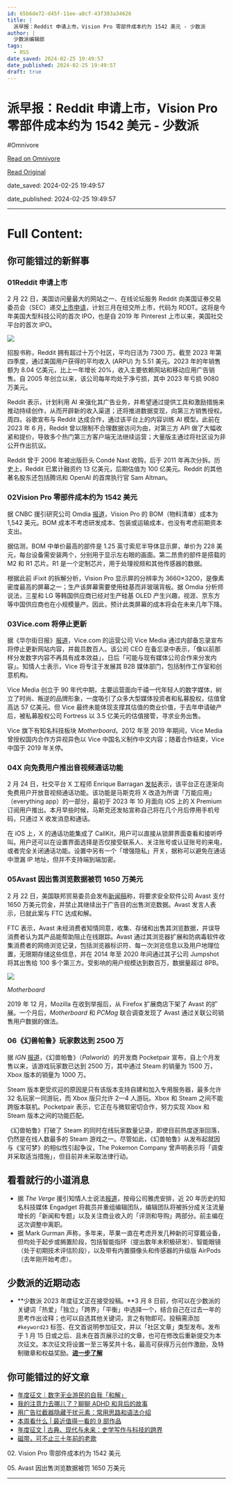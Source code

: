 ```yaml
---
id: 65b6de72-d45f-11ee-a8cf-43f303a34626
title: |
  派早报：Reddit 申请上市，Vision Pro 零部件成本约为 1542 美元 - 少数派
author: |
  少数派编辑部
tags:
  - RSS
date_saved: 2024-02-25 19:49:57
date_published: 2024-02-25 19:49:57
draft: true
---
```


# 派早报：Reddit 申请上市，Vision Pro 零部件成本约为 1542 美元 - 少数派
#Omnivore

[Read on Omnivore](https://omnivore.app/me/reddit-vision-pro-1542-18de3ab448b)

[Read Original](https://sspai.com/post/86668)

date_saved: 2024-02-25 19:49:57

date_published: 2024-02-25 19:49:57

--- 

# Full Content: 

## 你可能错过的新鲜事

### 01Reddit 申请上市

2 月 22 日，美国访问量最大的网站之一、在线论坛服务 Reddit 向美国证券交易委员会（SEC）递交[上市申请](https://sspai.com/link?target=https%3A%2F%2Fwww.sec.gov%2FArchives%2Fedgar%2Fdata%2F1713445%2F000162828024006294%2Freddits-1q423.htm)，计划三月在纽交所上市，代码为 RDDT。这将是今年美国大型科技公司的首次 IPO，也是自 2019 年 Pinterest 上市以来，美国社交平台的首次 IPO。

![](https://proxy-prod.omnivore-image-cache.app/0x0,shwISNWjWzR9lu9CGrAEL_TOAwqfF2zUl6xg5R1axtwQ/https://cdn.sspai.com/2024/02/26/e9333f586fda265de568bb4013f839cf.png)

招股书称，Reddit 拥有超过十万个社区，平均日活为 7300 万。截至 2023 年第四季度，通过美国用户获得的平均收入 (ARPU) 为 5.51 美元。2023 年的年销售额为 8.04 亿美元，比上一年增长 20%，收入主要依赖网站和移动应用广告销售。自 2005 年创立以来，该公司每年均处于净亏损，其中 2023 年亏损 9080 万美元。

Reddit 表示，计划利用 AI 来强化其广告业务，并希望通过提供工具和激励措施来推动持续创作，从而开辟新的收入渠道；还将推进数据变现，向第三方销售授权。周四，谷歌宣布与 Reddit 达成合作，通过该平台上的内容训练 AI 模型。此前在 2023 年 6 月，Reddit 曾以限制不合理数据访问为由，对第三方 API 做了大幅收紧和提价，导致多个热门第三方客户端无法继续运营；大量版主通过将社区设为非公开作出抗议。

Reddit 曾于 2006 年被出版巨头 Condé Nast 收购，后于 2011 年再次分拆。历史上，Reddit 已累计融资约 13 亿美元，后期估值为 100 亿美元。Reddit 的其他著名股东还包括腾讯和 OpenAI 的首席执行官 Sam Altman。

### 02Vision Pro 零部件成本约为 1542 美元

据 CNBC 援引研究公司 Omdia [报道](https://sspai.com/link?target=https%3A%2F%2Fwww.cnbc.com%2F2024%2F02%2F24%2Fapples-vision-pro-why-its-so-expensive.html)，Vision Pro 的 BOM（物料清单）成本为 1,542 美元。BOM 成本不考虑研发成本、包装或运输成本，也没有考虑前期资本支出。

据估测，BOM 中单价最高的部件是 1.25 英寸索尼半导体显示屏，单价为 228 美元，每台设备需安装两个，分别用于显示左右眼的画面。第二昂贵的部件是搭载的 M2 和 R1 芯片。R1 是一个定制芯片，用于处理视频和其他传感器的数据。

根据此前 iFixit 的拆解分析，Vision Pro 显示屏的分辨率为 3660×3200，是像素密度最高的屏幕之一；生产该屏幕需要使用硅基而非玻璃背板。据 Omdia 分析师说法，三星和 LG 等韩国供应商已经对生产硅基 OLED 产生兴趣，视涯、京东方等中国供应商也在小规模量产。因此，预计此类屏幕的成本将会在未来几年下降。

### 03Vice.com 将停止更新

据《华尔街日报》[报道](https://sspai.com/link?target=https%3A%2F%2Fwww.wsj.com%2Fbusiness%2Fmedia%2Fvice-media-to-stop-publishing-on-vice-com-plans-to-cut-hundreds-of-jobs-1121c8d1)，Vice.com 的运营公司 Vice Media 通过内部备忘录宣布将停止更新网站内容，并裁员数百人。该公司 CEO 在备忘录中表示，「像以前那样分发数字内容不再具有成本效益」，日后「可能与现有媒体公司合作来分发内容」。知情人士表示，Vice 将专注于发展其 B2B 媒体部门，包括制作工作室和创意机构。

Vice Media 创立于 90 年代中期，主要运营面向千禧一代年轻人的数字媒体，树立了时尚、叛逆的品牌形象，一度吸引了众多大型媒体投资者和私募股权，估值曾高达 57 亿美元。但 Vice 最终未能体现支撑其估值的商业价值，于去年申请破产后，被私募股权公司 Fortress 以 3.5 亿美元的估值接管，寻求业务出售。

Vice 旗下有知名科技板块 _Motherboard_。2012 年至 2019 年期间，Vice Media 曾授权国内合作方异视异色以 Vice 中国名义制作中文内容；随着合作结束，Vice 中国于 2019 年关停。

### 04X 向免费用户推出音视频通话功能

2 月 24 日，社交平台 X 工程师 Enrique Barragan [发帖](https://sspai.com/link?target=https%3A%2F%2Ftwitter.com%2Fenriquebrgn%2Fstatus%2F1761109303958847971)表示，该平台正在逐渐向免费用户开放音视频通话功能。该功能是马斯克将 X 改造为所谓「万能应用」（everything app）的一部分，最初于 2023 年 10 月面向 iOS 上的 X Premium 订阅用户推出。本月早些时候，马斯克还发帖宣称自己将在几个月后停用手机号码，只通过 X 收发消息和通话。

在 iOS 上，X 的通话功能集成了 CallKit，用户可以直接从锁屏界面查看和接听呼叫。用户还可以在设置界面选择是否仅接受联系人、关注账号或认证账号的来电，或者完全关闭通话功能。设置中另有一个「增强隐私」开关，据称可以避免在通话中泄漏 IP 地址，但并不支持端到端加密。

### 05Avast 因出售浏览数据被罚 1650 万美元

2 月 22 日，美国联邦贸易委员会发布[新闻稿](https://sspai.com/link?target=https%3A%2F%2Fwww.ftc.gov%2Fnews-events%2Fnews%2Fpress-releases%2F2024%2F02%2Fftc-order-will-ban-avast-selling-browsing-data-advertising-purposes-require-it-pay-165-million-over)称，将要求安全软件公司 Avast 支付 1650 万美元罚金，并禁止其继续出于广告目的出售浏览数据。Avast 发言人表示，已就此案与 FTC 达成和解。

FTC 表示，Avast 未经消费者知情同意，收集、存储和出售其浏览数据，并误导消费者认为其产品能帮助阻止在线跟踪。Avast 通过其浏览器扩展和防病毒软件收集消费者的网络浏览记录，包括浏览器标识符、每一次浏览信息以及用户地理位置，无限期存储这些信息，并在 2014 年至 2020 年间通过其子公司 Jumpshot 将其出售给 100 多个第三方。受影响的用户规模达到数百万，数据量超过 8PB。

![](https://proxy-prod.omnivore-image-cache.app/0x0,sYVjlaO62GFXhNkWAiq0n2qxqxJ3vDMNlK0lCKU_SSKI/https://cdn.sspai.com/2024/02/26/7450bd3be80c35eb713a33a8ada40699.png)

_Motherboard_

2019 年 12 月，Mozilla 在收到举报后，从 Firefox 扩展商店下架了 Avast 的扩展。一个月后，_Motherboard_ 和 _PCMag_ 联合调查发现了 Avast 通过关联公司销售用户数据的做法。

### 06《幻兽帕鲁》玩家数达到 2500 万

据 _IGN_ [报道](https://sspai.com/link?target=https%3A%2F%2Fwww.ign.com%2Farticles%2Fpalworld-sells-15-million-on-steam-in-a-month)，《幻兽帕鲁》（_Palworld_）的开发商 Pocketpair 宣布，自上个月发售以来，该游戏玩家数已达到 2500 万，其中通过 Steam 的销量为 1500 万，Xbox 版本的销量为 1000 万。

Steam 版本更受欢迎的原因是只有该版本支持自建和加入专用服务器，最多允许 32 名玩家一同游玩，而 Xbox 版只允许 2—4 人游玩。Xbox 和 Steam 之间不能跨版本联机。Pocketpair 表示，它正在与微软密切合作，努力实现 Xbox 和 Steam 版本之间的功能匹配。

《幻兽帕鲁》打破了 Steam 的同时在线玩家数量记录，即使目前热度逐渐回落，仍然是在线人数最多的 Steam 游戏之一。尽管如此，《幻兽帕鲁》从发布起就因与《宝可梦》的相似性引起争议，The Pokemon Company 曾声明表示将「调查并采取适当措施」，但目前并未采取法律行动。

## 看看就行的小道消息

* 据 _The Verge_ 援引知情人士说法[报道](https://sspai.com/link?target=https%3A%2F%2Fwww.theverge.com%2F2024%2F2%2F22%2F24080215%2Fengadget-layoffs-tech-news-blogs-editorial-restructuring)，按母公司雅虎安排，近 20 年历史的知名科技媒体 Engadget 将裁员并重组编辑团队，编辑团队将被拆分成关注流量增长的「新闻和专题」以及关注商业收入的「评测和导购」两部分。前主编在这次调整中离职。
* 据 Mark Gurman 声称，多年来，苹果一直在考虑开发几种新的可穿戴设备，但均处于起步或搁置阶段，包括智能指环（提出数年未积极研发）、智能眼镜（处于初期技术评估阶段），以及带有内置摄像头和传感器的升级版 AirPods（去年刚开始考虑）。

## **少数派的近期动态**

* **少数派 2023 年度征文正在接受投稿。**3 月 8 日前，你可以在少数派的关键词「热爱」「独立」「跨界」「平衡」中选择一个，结合自己在过去一年的思考作出诠释；也可以自选其他关键词，言之有物即可。投稿需添加 `#keyword23` 标签、在文首说明参加征文，并以「社区文章」类型发布。发布于 1 月 15 日或之后、且未在首页展示过的文章，也可在修改后重新提交为本次征文。本次征文将设置一至三等奖共十名，最高可获得万元创作激励，及特制徽章和权益奖励。[**进一步了解**](https://sspai.com/post/86409)

## 你可能错过的好文章

* [年度征文｜数字无业游民的自我「和解」](https://sspai.com/post/86421)
* [我的注意力去哪儿了？聊聊 ADHD 和背后的故事](https://sspai.com/post/86560)
* [用广告拦截器隐藏干扰元素：常用思路和语法介绍](https://sspai.com/prime/story/adblock-annoyances-intro)
* [本周看什么 | 最近值得一看的 9 部作品](https://sspai.com/post/86623)
* [年度征文 | 古典、现代与未来：史学写作与科技的跨界](https://sspai.com/post/86552)
* [磁带，可不止三十年前的老歌](https://sspai.com/post/86559)

02\. Vision Pro 零部件成本约为 1542 美元

05\. Avast 因出售浏览数据被罚 1650 万美元

---

